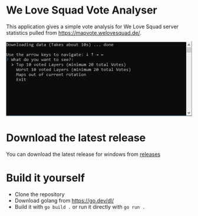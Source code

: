 # We Love Squad Vote Analyser

This application gives a simple vote analysis for We Love Squad server statistics pulled from https://mapvote.welovesquad.de/.

![application preview](docs/application_preview.png)

# Download the latest release

You can download the latest release for windows from [releases](https://github.com/xEtarusx/wls-vote-analyser/releases) 

# Build it yourself

* Clone the repository
* Download golang from https://go.dev/dl/
* Build it with ```go build .``` or run it directly with ```go run .```